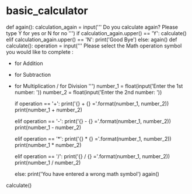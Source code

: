 # basic_calculator
def again():
    calculation_again = input('''
Do you calculate again?
Please type Y for yes or N for no
''')
    if calculation_again.upper() == 'Y':
        calculate()
    elif calculation_again.upper() == 'N':
        print('Good Bye')
    else:
        again()
def calculate():
    operation = input('''
Please select the Math operation symbol you would like to complete :
+ for Addition
- for Subtraction
* for Multiplication
/ for Division
''')
    number_1 = float(input('Enter the 1st number: '))
    number_2 = float(input('Enter the 2nd number: '))

    if operation == '+':
        print('{} + {} ='.format(number_1, number_2))
        print(number_1 + number_2)

    elif operation == '-':
        print('{} - {} ='.format(number_1, number_2))
        print(number_1 - number_2)

    elif operation == '*':
        print('{} * {} ='.format(number_1, number_2))
        print(number_1 * number_2)

    elif operation == '/':
        print('{} / {} ='.format(number_1, number_2))
        print(number_1 / number_2)

    else:
        print('You have entered a wrong math symbol')
    again()

calculate()
